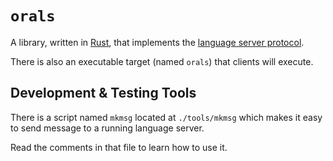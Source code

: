 # `orals`

A library, written in [Rust](https://www.rust-lang.org/), that implements the [language server protocol](https://microsoft.github.io/language-server-protocol/specification).

There is also an executable target (named `orals`) that clients will execute.

## Development & Testing Tools

There is a script named `mkmsg` located at `./tools/mkmsg` which makes it easy to send message to a running language server.

Read the comments in that file to learn how to use it.